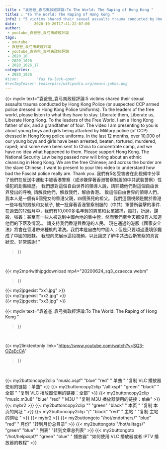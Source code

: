 ```yaml
---
title : "袁爸爸_袁弓夷政經評論:To The World: The Raping of Hong Kong "
title2 : "To The World: The Raping of Hong Kong "
info2 : "5 victims shared their sexual assaults trauma conducted by Hong Kong Police (or suspected CCP armed police dressed in Hong Kong Police Uniforms).   To the leaders of the free world, please listen to what they have to stay.  Liberate them, Liberate us, Liberate Hong Kong.  To the leaders of the Free World, I am a Hong Kong father of six, and a grandfather of four.  The video I am presenting to you is about young boys and girls being attacked by Military police (of CCP) dressed in Hong Kong police uniforms.  In the last 12 months, over 10,000 of our young boys and girls have been arrested,  beaten, tortured, murdered, raped; and some even been sent to China to concentrate camp, and we have no idea what happened to them.  Please support Hong Kong.   The National Security Law being passed now will bring about an ethnic cleansing in Hong Kong.  We are the free Chinese; and across the border are the slave Chinese.  I want to present to your this video to understand how bad the Fascist police really are. Thank you.   我們有5名受害者在此視頻中分享了他們在反送中運動中被香港警察（或涉嫌穿著香港警察制服的中共武裝警察）性侵犯的創傷經歷。 我們想對這個自由世界的領導人說，請聆聽他們對這個自由世界發出的呼喚, 請解救他們，解救我們，解放香港。   致這個自由世界的領導人們，我本人是一個有6個兒女的香港父親，四個孫兒的祖父。   我們這個視頻是關於香港一些年輕的男孩和女孩子, 被一批穿著香港警察制服的（中共）軍警所襲擊的事件.   在過去的12個月中，我們有10,000多名年輕的男孩和女孩被捕，毆打，折磨，謀殺，強姦；甚至有一些人被送到中國內地的集中營，然而我們至今天都沒有人知道他們的下落及情況.。   請支持我們香港與香港的人民。   現在通過的港版《國家安全法》將會在香港帶來種族的清洗。我們本是自由的中國人；但是只要越過邊境卻變成了中國的奴隸。   我想向您展示這段視頻，以此讓您了解中共法西斯警察的真實狀況。非常感謝! "
date:        2020-10-26T17:41:22-07:00
author:
 - youtube_袁爸爸_袁弓夷政經評論
tags:
 - youtube
 - 袁爸爸_袁弓夷政經評論
 - youtube_袁爸爸_袁弓夷政經評論
 - 2020_10
 - 2020_1026
 - 2020_1026_17
categories:
 - 2020_1026
#icon:        "fas fa-lock-open"
#resImgTeaser: teaserpics/wikipedia.org/emacs-jokes.png
---
```


{{< mydiv text="袁爸爸_袁弓夷政經評論:5 victims shared their sexual assaults trauma conducted by Hong Kong Police (or suspected CCP armed police dressed in Hong Kong Police Uniforms).   To the leaders of the free world, please listen to what they have to stay.  Liberate them, Liberate us, Liberate Hong Kong.  To the leaders of the Free World, I am a Hong Kong father of six, and a grandfather of four.  The video I am presenting to you is about young boys and girls being attacked by Military police (of CCP) dressed in Hong Kong police uniforms.  In the last 12 months, over 10,000 of our young boys and girls have been arrested,  beaten, tortured, murdered, raped; and some even been sent to China to concentrate camp, and we have no idea what happened to them.  Please support Hong Kong.   The National Security Law being passed now will bring about an ethnic cleansing in Hong Kong.  We are the free Chinese; and across the border are the slave Chinese.  I want to present to your this video to understand how bad the Fascist police really are. Thank you.   我們有5名受害者在此視頻中分享了他們在反送中運動中被香港警察（或涉嫌穿著香港警察制服的中共武裝警察）性侵犯的創傷經歷。 我們想對這個自由世界的領導人說，請聆聽他們對這個自由世界發出的呼喚, 請解救他們，解救我們，解放香港。   致這個自由世界的領導人們，我本人是一個有6個兒女的香港父親，四個孫兒的祖父。   我們這個視頻是關於香港一些年輕的男孩和女孩子, 被一批穿著香港警察制服的（中共）軍警所襲擊的事件.   在過去的12個月中，我們有10,000多名年輕的男孩和女孩被捕，毆打，折磨，謀殺，強姦；甚至有一些人被送到中國內地的集中營，然而我們至今天都沒有人知道他們的下落及情況.。   請支持我們香港與香港的人民。   現在通過的港版《國家安全法》將會在香港帶來種族的清洗。我們本是自由的中國人；但是只要越過邊境卻變成了中國的奴隸。   我想向您展示這段視頻，以此讓您了解中共法西斯警察的真實狀況。非常感謝! "
>}}
<br>


{{< my2mp4withjpgdownload mp4="20200624_sq3_ozaecca.webm"
>}}

{{< my2jpgexist "xx1.jpg" >}}<br>
{{< my2jpgexist "xx2.jpg" >}}<br>
{{< my2jpgexist "xx3.jpg" >}}<br>



{{< mydiv text="袁爸爸_袁弓夷政經評論:To The World: The Raping of Hong Kong "
>}}
<br>

{{< my2linktextonly link="https://www.youtube.com/watch?v=SQ3-OZaEcCA"
>}}


<br>

{{< my2buttoncopy2clip "music.xspf"        "blue"   "red"    " 单曲 "  "复制 VLC 播放器使用的链接：单曲" >}} {{< my2buttoncopy2clip "/all.xspf"         "green"  "black"  " 全部 "  "复制 VLC 播放器使用的链接：全部" >}} {{< my2buttoncopy2clip "music.m3u8"        "blue"   "red"    " M3U  "    "复制 M3U 播放器使用的链接：单曲" >}} {{< mybr2 >}} {{< my2buttoncopy2clip ""                  "green"  "black"  " 本页 "    "复制 本页的网址 " >}} {{< my2buttoncopy2clip "/"                 "black"  "red"    " 主站 "    "复制 主站的网址 " >}} {{< mybr2 >}} {{< my2buttongoto      "/hot/endothers/"   "blue"   "red"    " 月份"   "转到月份总目录" >}} {{< my2buttongoto      "/hot/alltags/"     "green"  "blue"   " 列表"   "转到文章总列表" >}} {{< my2buttongoto      "/hot/helpxspf/"    "green"  "blue"   " 播放器" "如何使用 VLC 播放器或者 IPTV 播放器的教程" >}} 
